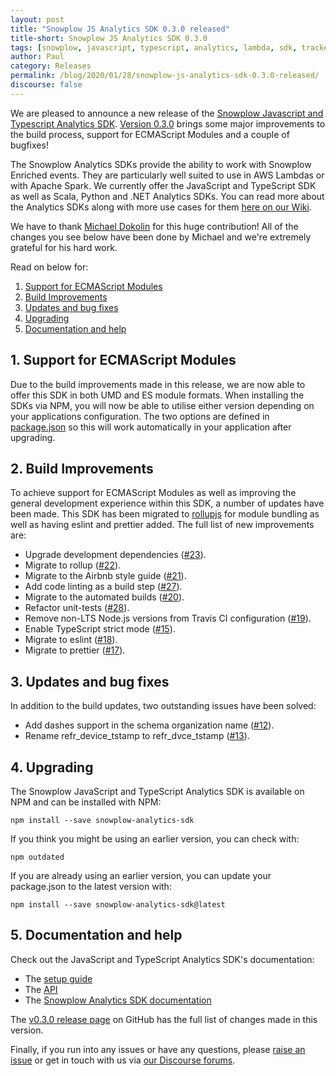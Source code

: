 ```yaml
---
layout: post
title: "Snowplow JS Analytics SDK 0.3.0 released"
title-short: Snowplow JS Analytics SDK 0.3.0
tags: [snowplow, javascript, typescript, analytics, lambda, sdk, tracker]
author: Paul
category: Releases
permalink: /blog/2020/01/28/snowplow-js-analytics-sdk-0.3.0-released/
discourse: false
---
```


We are pleased to announce a new release of the [Snowplow Javascript and Typescript Analytics SDK][js-analytics-sdk]. [Version 0.3.0][0.3.0-tag] brings some major improvements to the build process, support for ECMAScript Modules and a couple of bugfixes!

The Snowplow Analytics SDKs provide the ability to work with Snowplow Enriched events. They are particularly well suited to use in AWS Lambdas or with Apache Spark. We currently offer the JavaScript and TypeScript SDK as well as Scala, Python and .NET Analytics SDKs. You can read more about the Analytics SDKs along with more use cases for them [here on our Wiki][docs].

We have to thank [Michael Dokolin][dokmic] for this huge contribution! All of the changes you see below have been done by Michael and we're extremely grateful for his hard work.

Read on below for:

1. [Support for ECMAScript Modules](#modules)
2. [Build Improvements](#build)
3. [Updates and bug fixes](#updates)
4. [Upgrading](#upgrade)
5. [Documentation and help](#doc)

<!--more-->

<h2 id="modules">1. Support for ECMAScript Modules</h2>

Due to the build improvements made in this release, we are now able to offer this SDK in both UMD and ES module formats. When installing the SDKs via NPM, you will now be able to utilise either version depending on your applications configuration. The two options are defined in [package.json][packagejson-module] so this will work automatically in your application after upgrading.

<h2 id="build">2. Build Improvements</h2>

To achieve support for ECMAScript Modules as well as improving the general development experience within this SDK, a number of updates have been made. This SDK has been migrated to [rollupjs][rollupjs] for module bundling as well as having eslint and prettier added. The full list of new improvements are:

- Upgrade development dependencies ([#23][23]).
- Migrate to rollup ([#22][22]).
- Migrate to the Airbnb style guide ([#21][21]).
- Add code linting as a build step ([#27][27]).
- Migrate to the automated builds ([#20][20]).
- Refactor unit-tests ([#28][28]).
- Remove non-LTS Node.js versions from Travis CI configuration ([#19][19]).
- Enable TypeScript strict mode ([#15][15]).
- Migrate to eslint ([#18][18]).
- Migrate to prettier ([#17][17]).

<h2 id="updates">3. Updates and bug fixes</h2>

In addition to the build updates, two outstanding issues have been solved:

- Add dashes support in the schema organization name ([#12][12]).
- Rename refr_device_tstamp to refr_dvce_tstamp ([#13][13]).

<h2 id="upgrade">4. Upgrading</h2>

The Snowplow JavaScript and TypeScript Analytics SDK is available on NPM and can be installed with NPM:

`npm install --save snowplow-analytics-sdk`

If you think you might be using an earlier version, you can check with:

`npm outdated`

If you are already using an earlier version, you can update your package.json to the latest version with:

`npm install --save snowplow-analytics-sdk@latest`

<h2 id="doc">5. Documentation and help</h2>

Check out the JavaScript and TypeScript Analytics SDK's documentation:

* The [setup guide][setup]
* The [API][api]
* The [Snowplow Analytics SDK documentation][docs]

The [v0.3.0 release page][0.3.0-tag] on GitHub has the full list of changes made in this version.

Finally, if you run into any issues or have any questions, please
[raise an issue][issues] or get in touch with us via [our Discourse forums][forums].

[js-analytics-sdk]: https://github.com/snowplow-incubator/snowplow-js-analytics-sdk
[0.3.0-tag]: https://github.com/snowplow-incubator/snowplow-js-analytics-sdk/releases/tag/0.3.0
[packagejson-module]: https://github.com/snowplow-incubator/snowplow-js-analytics-sdk/blob/master/package.json#L20
[rollupjs]: https://rollupjs.org/
[setup]: https://github.com/snowplow-incubator/snowplow-js-analytics-sdk/tree/0.3.0#install
[api]: https://github.com/snowplow-incubator/snowplow-js-analytics-sdk#api
[issues]: https://github.com/snowplow-incubator/snowplow-js-analytics-sdk/issues
[forums]: https://discourse.snowplowanalytics.com/
[docs]: https://github.com/snowplow/snowplow/wiki/Snowplow-Analytics-SDK

[12]: https://github.com/snowplow-incubator/snowplow-js-analytics-sdk/issues/12
[13]: https://github.com/snowplow-incubator/snowplow-js-analytics-sdk/issues/13
[15]: https://github.com/snowplow-incubator/snowplow-js-analytics-sdk/issues/15
[17]: https://github.com/snowplow-incubator/snowplow-js-analytics-sdk/issues/17
[18]: https://github.com/snowplow-incubator/snowplow-js-analytics-sdk/issues/18
[19]: https://github.com/snowplow-incubator/snowplow-js-analytics-sdk/issues/19
[20]: https://github.com/snowplow-incubator/snowplow-js-analytics-sdk/issues/20
[21]: https://github.com/snowplow-incubator/snowplow-js-analytics-sdk/issues/21
[22]: https://github.com/snowplow-incubator/snowplow-js-analytics-sdk/issues/22
[23]: https://github.com/snowplow-incubator/snowplow-js-analytics-sdk/issues/23
[27]: https://github.com/snowplow-incubator/snowplow-js-analytics-sdk/issues/27
[28]: https://github.com/snowplow-incubator/snowplow-js-analytics-sdk/issues/28

[dokmic]: https://github.com/dokmic

